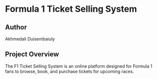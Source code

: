# Formula 1 Ticket Selling System

## Author
Akhmedali Duisembaiuly

## Project Overview 
The F1 Ticket Selling System is an online platform designed for Formula 1 fans to browse, book, and purchase tickets for upcoming races. 
